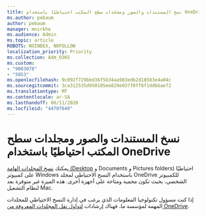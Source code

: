 ```yaml
---
title: نسخ المستندات والصور ومجلدات سطح المكتب احتياطيًا باستخدام OneDrive
ms.author: pebaum
author: pebaum
manager: mnirkhe
ms.audience: Admin
ms.topic: article
ROBOTS: NOINDEX, NOFOLLOW
localization_priority: Priority
ms.collection: Adm_O365
ms.custom:
- "9003078"
- "5853"
ms.openlocfilehash: 9c092f729bbd36f5b34aa983edb2d18583e4a04c
ms.sourcegitcommit: 3ca312535d950105ee829e037f0ff8f1ddbbae72
ms.translationtype: MT
ms.contentlocale: ar-SA
ms.lasthandoff: 06/11/2020
ms.locfileid: "44707640"
---
```

# <a name="back-up-your-documents-pictures-and-desktop-folders-with-onedrive"></a>نسخ المستندات والصور ومجلدات سطح المكتب احتياطيًا باستخدام OneDrive

يمكنك [نسخ المجلدات الهامة (Desktop](https://support.office.com/article/d61a7930-a6fb-4b95-b28a-6552e77c3057) و Documents و Pictures folders) احتياطيًا على كمبيوتر Windows باستخدام النسخ الاحتياطي لمجلد OneDrive للكمبيوتر الشخصي، بحيث تكون محمية ومتاحة على أجهزة أخرى. هذه الميزة غير متوفرة بعد لنظام التشغيل Mac.  

إذا كنت مسؤول تكنولوجيا المعلومات الذي يرغب في إدارة النسخ الاحتياطي للمجلدات المهمة لمؤسسة ما، فهناك إرشادات [لتداول نقل المجلدات المعروفة من OneDrive](https://docs.microsoft.com/onedrive/redirect-known-folders).
